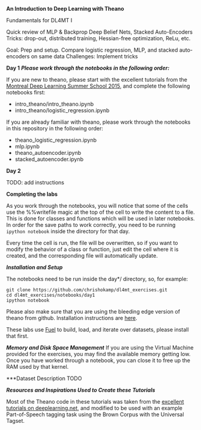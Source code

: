 **An Introduction to Deep Learning with Theano**

Fundamentals for DL4MT  I

Quick review of MLP & Backprop
Deep Belief Nets, Stacked Auto-Encoders
Tricks: drop-out, distributed training, Hessian-free optimization, ReLu, etc. 

Goal: Prep and setup.
Compare logistic regression, MLP, and stacked auto-encoders on same data
Challenges: Implement tricks


**Day 1**
***Please work through the notebooks in the following order:***

If you are new to theano, please start with the excellent tutorials from the [Montreal Deep Learning Summer School 2015](https://github.com/mila-udem/summerschool2015), and complete the following notebooks first:       

- intro_theano/intro_theano.ipynb 
- intro_theano/logistic_regression.ipynb 

If you are already familiar with theano, please work through the notebooks in this repository in the following order:      
- theano_logistic_regression.ipynb
- mlp.ipynb
- theano_autoencoder.ipynb
- stacked_autoencoder.ipynb      

**Day 2**

TODO: add instructions

**Completing the labs**

As you work through the notebooks, you will notice that some of the cells use the %%writefile magic at the top of the cell to write the content to a file. This is done for classes and functions which will be used in later notebooks. In order for the save paths to work correctly, you need to be running `ipython notebook` inside the directory for that day. 

Every time the cell is run, the file will be overwritten, so if you want to modify the behavior of a class or function, just edit the cell where it is created, and the corresponding file will automatically update. 

***Installation and Setup***

The notebooks need to be run inside the day\*/ directory, so, for example:

```
git clone https://github.com/chrishokamp/dl4mt_exercises.git
cd dl4mt_exercises/notebooks/day1
ipython notebook
```


Please also make sure that you are using the bleeding edge version of theano from github. Installation instructions are [here](http://deeplearning.net/software/theano/install_ubuntu.html#bleeding-edge-installs). 

These labs use [Fuel](http://fuel.readthedocs.org/en/latest/setup.html) to build, load, and iterate over datasets, please install that first. 

***Memory and Disk Space Management***
If you are using the Virtual Machine provided for the exercises, you may find the available memory getting low. Once you have worked through a notebook, you can close it to free up the RAM used by that kernel. 

***Dataset Description
TODO


***Resources and Inspirations Used to Create these Tutorials***

Most of the Theano code in these tutorials was taken from the [excellent tutorials on deeplearning.net](https://github.com/lisa-lab/DeepLearningTutorials), and modified to be used with an example Part-of-Speech tagging task using the Brown Corpus with the Universal Tagset.  


